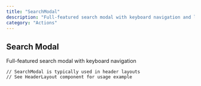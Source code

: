 ```yaml
---
title: "SearchModal"
description: "Full-featured search modal with keyboard navigation and live results"
category: "Actions"
---
```


## Search Modal

Full-featured search modal with keyboard navigation

```tsx
// SearchModal is typically used in header layouts
// See HeaderLayout component for usage example
```

